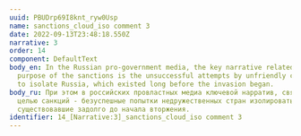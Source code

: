 ```yaml
---
uuid: PBUDrp69I8knt_ryw0Usp
name: sanctions_cloud_iso comment 3
date: 2022-09-13T23:48:18.550Z
narrative: 3
order: 14
component: DefaultText
body_en: In the Russian pro-government media, the key narrative related to the
  purpose of the sanctions is the unsuccessful attempts by unfriendly countries
  to isolate Russia, which existed long before the invasion began.
body_ru: При этом в российских провластных медиа ключевой нарратив, связанный с
  целью санкций - безуспешные попытки недружественных стран изолировать Россию,
  существовавшие задолго до начала вторжения.
identifier: 14_[Narrative:3]_sanctions_cloud_iso comment 3
---
```

